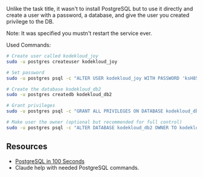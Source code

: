 Unlike the task title, it wasn't to install PostgreSQL but to use it directly and create a user with a password, a database, and give the user you created privilege to the DB.

Note: It was specified you mustn't restart the service ever.

Used Commands:
```bash
# Create user called kodekloud_joy
sudo -u postgres createuser kodekloud_joy

# Set password
sudo -u postgres psql -c "ALTER USER kodekloud_joy WITH PASSWORD 'ksH85UJjhb';"

# Create the database kodekloud_db2
sudo -u postgres createdb kodekloud_db2

# Grant privileges
sudo -u postgres psql -c "GRANT ALL PRIVILEGES ON DATABASE kodekloud_db2 TO kodekloud_joy;"

# Make user the owner (optional but recommended for full control)
sudo -u postgres psql -c "ALTER DATABASE kodekloud_db2 OWNER TO kodekloud_joy;"
```

## Resources
- [PostgreSQL in 100 Seconds](https://www.youtube.com/watch?v=n2Fluyr3lbc)
- Claude help with needed PostgreSQL commands.